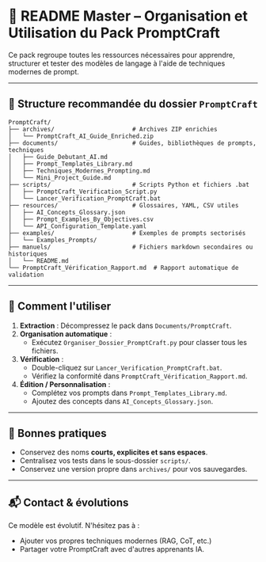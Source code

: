 # 🧭 README Master – Organisation et Utilisation du Pack PromptCraft

Ce pack regroupe toutes les ressources nécessaires pour apprendre, structurer et tester des modèles de langage à l'aide de techniques modernes de prompt.

---

## 📁 Structure recommandée du dossier `PromptCraft`

```
PromptCraft/
├── archives/                      # Archives ZIP enrichies
│   └── PromptCraft_AI_Guide_Enriched.zip
├── documents/                     # Guides, bibliothèques de prompts, techniques
│   ├── Guide_Debutant_AI.md
│   ├── Prompt_Templates_Library.md
│   ├── Techniques_Modernes_Prompting.md
│   └── Mini_Project_Guide.md
├── scripts/                       # Scripts Python et fichiers .bat
│   ├── PromptCraft_Verification_Script.py
│   └── Lancer_Verification_PromptCraft.bat
├── resources/                     # Glossaires, YAML, CSV utiles
│   ├── AI_Concepts_Glossary.json
│   ├── Prompt_Examples_By_Objectives.csv
│   └── API_Configuration_Template.yaml
├── examples/                      # Exemples de prompts sectorisés
│   └── Examples_Prompts/
├── manuels/                       # Fichiers markdown secondaires ou historiques
│   └── README.md
└── PromptCraft_Vérification_Rapport.md  # Rapport automatique de validation
```

---

## 🚀 Comment l'utiliser

1. **Extraction** : Décompressez le pack dans `Documents/PromptCraft`.
2. **Organisation automatique** :
   - Exécutez `Organiser_Dossier_PromptCraft.py` pour classer tous les fichiers.
3. **Vérification** :
   - Double-cliquez sur `Lancer_Verification_PromptCraft.bat`.
   - Vérifiez la conformité dans `PromptCraft_Vérification_Rapport.md`.
4. **Édition / Personnalisation** :
   - Complétez vos prompts dans `Prompt_Templates_Library.md`.
   - Ajoutez des concepts dans `AI_Concepts_Glossary.json`.

---

## 🧠 Bonnes pratiques

- Conservez des noms **courts, explicites et sans espaces**.
- Centralisez vos tests dans le sous-dossier `scripts/`.
- Conservez une version propre dans `archives/` pour vos sauvegardes.

---

## 📬 Contact & évolutions

Ce modèle est évolutif. N'hésitez pas à :
- Ajouter vos propres techniques modernes (RAG, CoT, etc.)
- Partager votre PromptCraft avec d'autres apprenants IA.